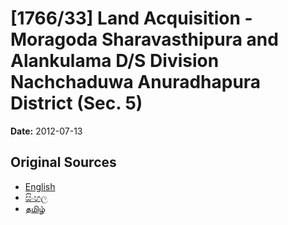 # [1766/33] Land Acquisition - Moragoda Sharavasthipura and Alankulama D/S Division Nachchaduwa Anuradhapura District (Sec. 5)

**Date:** 2012-07-13

## Original Sources

- [English](https://documents.gov.lk/view/extra-gazettes/2012/7/1766-33_E.pdf)
- [සිංහල](https://documents.gov.lk/view/extra-gazettes/2012/7/1766-33_S.pdf)
- [தமிழ்](https://documents.gov.lk/view/extra-gazettes/2012/7/1766-33_T.pdf)
